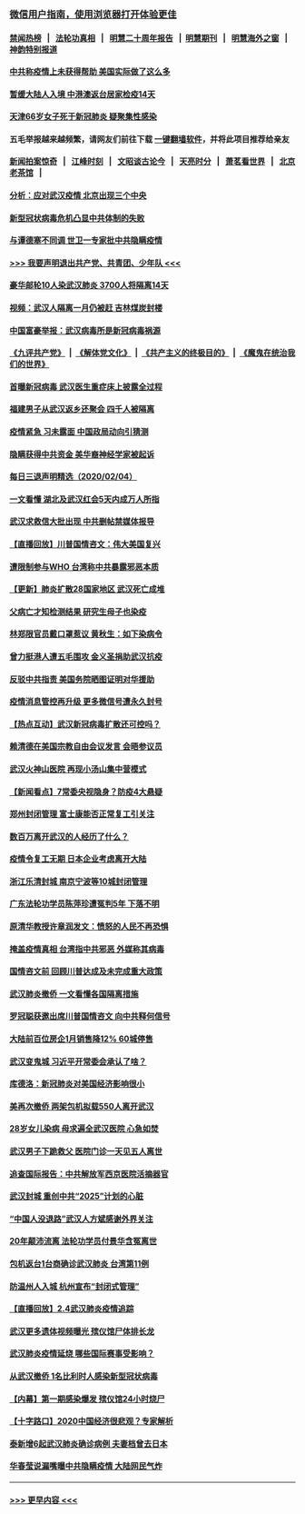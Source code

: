 ### [微信用户指南，使用浏览器打开体验更佳](https://github.com/gfw-breaker/banned-news1/blob/master/indexes/wechat-guide.md?t=0)
#### [禁闻热榜](热点新闻.md?t=0)  &nbsp;&nbsp;|&nbsp;&nbsp; [法轮功真相](https://github.com/gfw-breaker/truth/blob/master/README.md?t=0) &nbsp;&nbsp;|&nbsp;&nbsp; [明慧二十周年报告](https://github.com/gfw-breaker/mh-reports/blob/master/README.md?t=0) &nbsp;&nbsp;|&nbsp;&nbsp;[明慧期刊](https://github.com/gfw-breaker/mh-qikan) &nbsp;&nbsp;|&nbsp;&nbsp; [明慧海外之窗](https://github.com/gfw-breaker/mh-news/blob/master/README.md?t=0) &nbsp;&nbsp;|&nbsp;&nbsp; [神韵特别报道](https://github.com/gfw-breaker/mh-news/blob/master/shenyun.md?t=0)
#### [中共称疫情上未获得帮助 美国实际做了这么多](../pages/nsc413/n11846008.md?t=02051933) 
#### [暂缓大陆人入境 中港澳返台居家检疫14天](../pages/nsc413/n11845862.md?t=02051933) 
#### [天津66岁女子死于新冠肺炎 疑聚集性感染](../pages/nsc413/n11845909.md?t=02051933) 
#### 五毛举报越来越频繁，请网友们前往下载 [一键翻墙软件](https://github.com/gfw-breaker/ssr-accounts)，并将此项目推荐给亲友
#### [新闻拍案惊奇](https://github.com/gfw-breaker/banned-news1/blob/master/pages/link4.md) &nbsp;&nbsp;|&nbsp;&nbsp; [江峰时刻](https://github.com/gfw-breaker/banned-news1/blob/master/pages/link4.md) &nbsp;&nbsp;|&nbsp;&nbsp; [文昭谈古论今](https://github.com/gfw-breaker/banned-news1/blob/master/pages/link4.md) &nbsp;&nbsp;|&nbsp;&nbsp; [天亮时分](https://github.com/gfw-breaker/banned-news1/blob/master/pages/link4.md) &nbsp;&nbsp;|&nbsp;&nbsp; [萧茗看世界](https://github.com/gfw-breaker/banned-news1/blob/master/pages/link4.md) &nbsp;&nbsp;|&nbsp;&nbsp; [北京老茶馆](https://github.com/gfw-breaker/banned-news1/blob/master/pages/link4.md) &nbsp;&nbsp;|&nbsp;&nbsp; 
#### [分析：应对武汉疫情 北京出现三个中央](../pages/nsc413/n11845850.md?t=02051933) 
#### [新型冠状病毒危机凸显中共体制的失败](../pages/nsc413/n11844970.md?t=02051933) 
#### [与谭德塞不同调 世卫一专家批中共隐瞒疫情](../pages/nsc413/n11845278.md?t=02051933) 
#### [>>> 我要声明退出共产党、共青团、少年队 <<<](https://github.com/begood0513/goodnews/blob/master/quit/letter.md) 
#### [豪华邮轮10人染武汉肺炎 3700人将隔离14天](../pages/nsc413/n11845543.md?t=02051933) 
#### [视频：武汉人隔离一月仍被赶 吉林煤炭封楼](../pages/nsc413/n11845570.md?t=02051933) 
#### [中国富豪举报：武汉病毒所是新冠病毒祸源](../pages/nsc413/n11844943.md?t=02051933) 
#### [《九评共产党》](https://github.com/begood0513/9ping.md/blob/master/README.md) &nbsp;|&nbsp; [《解体党文化》](../../../../jtdwh.md/blob/master/README.md)  &nbsp;|&nbsp; [《共产主义的终极目的》](../../../../gczydzjmd.md/blob/master/README.md) &nbsp;|&nbsp; [《魔鬼在统治我们的世界》](../../../../mgztzwmdsj.md/blob/master/README.md) 
#### [首曝新冠病毒 武汉医生重症床上披露全过程](../pages/nsc413/n11845150.md?t=02051933) 
#### [福建男子从武汉返乡还聚会 四千人被隔离](../pages/nsc413/n11845352.md?t=02051933) 
#### [疫情紧急 习未露面 中国政局动向引猜测](../pages/nsc413/n11845224.md?t=02051933) 
#### [隐瞒获得中共资金 美华裔神经学家被起诉](../pages/nsc413/n11844879.md?t=02051933) 
#### [每日三退声明精选（2020/02/04）](../pages/nsc413/n11845335.md?t=02051933) 
#### [一文看懂 湖北及武汉红会5天内成万人所指](../pages/nsc413/n11844315.md?t=02051933) 
#### [武汉求救信大批出现 中共删帖禁媒体报导](../pages/nsc413/n11845064.md?t=02051933) 
#### [【直播回放】川普国情咨文：伟大美国复兴](../pages/nsc413/n11842079.md?t=02051933) 
#### [遭限制参与WHO 台湾称中共暴露邪恶本质](../pages/nsc413/n11844351.md?t=02051933) 
#### [【更新】肺炎扩散28国家地区 武汉死亡成堆](../pages/nsc413/n11801312.md?t=02051933) 
#### [父病亡才知检测结果 研究生母子也染疫](../pages/nsc413/n11845059.md?t=02051933) 
#### [林郑限官员戴口罩惹议 黄秋生：如下染病令](../pages/nsc413/n11844529.md?t=02051933) 
#### [曾力挺港人遭五毛围攻 金义圣捐助武汉抗疫](../pages/nsc413/n11844707.md?t=02051933) 
#### [反驳中共指责 美国务院晒图证明对华援助](../pages/nsc413/n11844859.md?t=02051933) 
#### [疫情消息管控再升级 更多微信号遭永久封号](../pages/nsc413/n11844902.md?t=02051933) 
#### [【热点互动】武汉新冠病毒扩散还可控吗？](../pages/nsc413/n11844750.md?t=02051933) 
#### [赖清德在美国宗教自由会议发言 会晤参议员](../pages/nsc413/n11844836.md?t=02051933) 
#### [武汉火神山医院 再现小汤山集中营模式](../pages/nsc413/n11844763.md?t=02051933) 
#### [【新闻看点】7常委央视隐身？防疫4大悬疑](../pages/nsc413/n11844611.md?t=02051933) 
#### [郑州封闭管理 富士康能否正常复工引关注](../pages/nsc413/n11844727.md?t=02051933) 
#### [数百万离开武汉的人经历了什么？](../pages/nsc413/n11844742.md?t=02051933) 
#### [疫情令复工无期  日本企业考虑离开大陆](../pages/nsc413/n11844585.md?t=02051933) 
#### [浙江乐清封城 南京宁波等10城封闭管理](../pages/nsc413/n11844464.md?t=02051933) 
#### [广东法轮功学员陈萍珍遭冤判5年 下落不明](../pages/nsc413/n11844088.md?t=02051933) 
#### [原清华教授许章润发文：愤怒的人民不再恐惧](../pages/nsc413/n11844347.md?t=02051933) 
#### [掩盖疫情真相 台湾指中共邪恶 外媒称其病毒](../pages/nsc413/n11844401.md?t=02051933) 
#### [国情咨文前 回顾川普达成及未完成重大政策](../pages/nsc413/n11844581.md?t=02051933) 
#### [武汉肺炎撤侨 一文看懂各国隔离措施](../pages/nsc413/n11844216.md?t=02051933) 
#### [罗冠聪获邀出席川普国情咨文 向中共释何信号](../pages/nsc413/n11844355.md?t=02051933) 
#### [大陆前百位房企1月销售降12% 60城停售](../pages/nsc413/n11844398.md?t=02051933) 
#### [武汉变鬼城 习近平开常委会承认了啥？](../pages/nsc413/n11844218.md?t=02051933) 
#### [库德洛：新冠肺炎对美国经济影响很小](../pages/nsc413/n11844418.md?t=02051933) 
#### [美再次撤侨 两架包机拟载550人离开武汉](../pages/nsc413/n11844407.md?t=02051933) 
#### [28岁女儿染病 母求遍全武汉医院 心急如焚](../pages/nsc413/n11844302.md?t=02051933) 
#### [武汉男子下跪救父 医院门诊一天见五人离世](../pages/nsc413/n11844073.md?t=02051933) 
#### [追查国际报告：中共解放军西京医院活摘器官](../pages/nsc413/n11838359.md?t=02051933) 
#### [武汉封城 重创中共“2025”计划的心脏](../pages/nsc413/n11843972.md?t=02051933) 
#### [“中国人没退路”武汉人方斌感谢外界关注](../pages/nsc413/n11843517.md?t=02051933) 
#### [20年颠沛流离 法轮功学员付景华含冤离世](../pages/nsc413/n11841986.md?t=02051933) 
#### [包机返台1台商确诊武汉肺炎 台湾第11例](../pages/nsc413/n11844182.md?t=02051933) 
#### [防温州人入城 杭州宣布“封闭式管理”](../pages/nsc413/n11844139.md?t=02051933) 
#### [【直播回放】2.4武汉肺炎疫情追踪](../pages/nsc413/n11844032.md?t=02051933) 
#### [武汉更多遗体视频曝光 殡仪馆尸体排长龙](../pages/nsc413/n11844057.md?t=02051933) 
#### [武汉肺炎疫情延烧 哪些国际赛事受影响？](../pages/nsc413/n11843958.md?t=02051933) 
#### [从武汉撤侨 1名比利时人感染新型冠状病毒](../pages/nsc413/n11843977.md?t=02051933) 
#### [【内幕】第一期感染爆发 殡仪馆24小时烧尸](../pages/nsc413/n11843944.md?t=02051933) 
#### [【十字路口】2020中国经济很悲观？专家解析](../pages/nsc413/n11842696.md?t=02051933) 
#### [泰新增6起武汉肺炎确诊病例 夫妻档曾去日本](../pages/nsc413/n11843900.md?t=02051933) 
#### [华春莹说漏嘴曝中共隐瞒疫情 大陆网民气炸](../pages/nsc413/n11843863.md?t=02051933) 

----
#### [ >>> 更早内容 <<< ](../indexes/nsc413-earlier.md)
